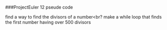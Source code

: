 ###ProjectEuler 12 pseude code

find a way to find the divisors of a number<br?
make a while loop that finds the first number having over 500 divisors
